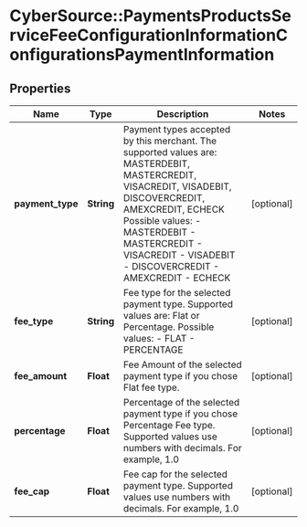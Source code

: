 # CyberSource::PaymentsProductsServiceFeeConfigurationInformationConfigurationsPaymentInformation

## Properties
Name | Type | Description | Notes
------------ | ------------- | ------------- | -------------
**payment_type** | **String** | Payment types accepted by this merchant. The supported values are: MASTERDEBIT, MASTERCREDIT, VISACREDIT, VISADEBIT, DISCOVERCREDIT, AMEXCREDIT, ECHECK  Possible values: - MASTERDEBIT - MASTERCREDIT - VISACREDIT - VISADEBIT - DISCOVERCREDIT - AMEXCREDIT - ECHECK | [optional] 
**fee_type** | **String** | Fee type for the selected payment type. Supported values are: Flat or Percentage.   Possible values: - FLAT - PERCENTAGE | [optional] 
**fee_amount** | **Float** | Fee Amount of the selected payment type if you chose Flat fee type.  | [optional] 
**percentage** | **Float** | Percentage of the selected payment type if you chose Percentage Fee type. Supported values use numbers with decimals. For example, 1.0  | [optional] 
**fee_cap** | **Float** | Fee cap for the selected payment type. Supported values use numbers with decimals. For example, 1.0  | [optional] 


